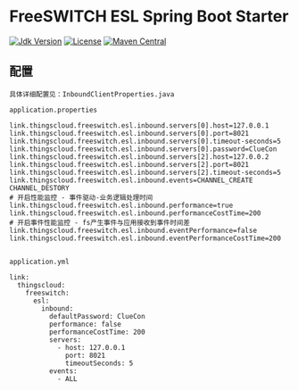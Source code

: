 # FreeSWITCH ESL Spring Boot Starter

[![Jdk Version](https://img.shields.io/badge/JDK-17-green.svg)](https://img.shields.io/badge/JDK-17-green.svg)
[![License](https://img.shields.io/badge/license-Apache%202-4EB1BA.svg)](https://www.apache.org/licenses/LICENSE-2.0)
[![Maven Central](https://img.shields.io/maven-central/v/link.thingscloud/freeswitch-esl-spring-boot-starter)](https://mvnrepository.com/artifact/link.thingscloud/freeswitch-esl-spring-boot-starter)

## 配置

    具体详细配置见：InboundClientProperties.java

    application.properties

    link.thingscloud.freeswitch.esl.inbound.servers[0].host=127.0.0.1
    link.thingscloud.freeswitch.esl.inbound.servers[0].port=8021
    link.thingscloud.freeswitch.esl.inbound.servers[0].timeout-seconds=5
    link.thingscloud.freeswitch.esl.inbound.servers[0].password=ClueCon
    link.thingscloud.freeswitch.esl.inbound.servers[2].host=127.0.0.2
    link.thingscloud.freeswitch.esl.inbound.servers[2].port=8021
    link.thingscloud.freeswitch.esl.inbound.servers[2].timeout-seconds=5
    link.thingscloud.freeswitch.esl.inbound.events=CHANNEL_CREATE CHANNEL_DESTORY 
    # 开启性能监控 - 事件驱动-业务逻辑处理时间
    link.thingscloud.freeswitch.esl.inbound.performance=true 
    link.thingscloud.freeswitch.esl.inbound.performanceCostTime=200 
    # 开启事件性能监控 - fs产生事件与应用接收到事件时间差
    link.thingscloud.freeswitch.esl.inbound.eventPerformance=false 
    link.thingscloud.freeswitch.esl.inbound.eventPerformanceCostTime=200 

    
    application.yml

    link:
      thingscloud:
        freeswitch:
          esl:
            inbound:
              defaultPassword: ClueCon
              performance: false
              performanceCostTime: 200
              servers:
                - host: 127.0.0.1
                  port: 8021
                  timeoutSeconds: 5
              events:
                - ALL
